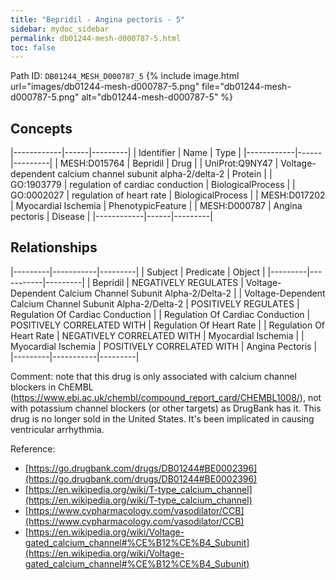 ```yaml
---
title: "Bepridil - Angina pectoris - 5"
sidebar: mydoc_sidebar
permalink: db01244-mesh-d000787-5.html
toc: false 
---
```



Path ID: `DB01244_MESH_D000787_5`
{% include image.html url="images/db01244-mesh-d000787-5.png" file="db01244-mesh-d000787-5.png" alt="db01244-mesh-d000787-5" %}

## Concepts

|------------|------|---------|
| Identifier | Name | Type    |
|------------|------|---------|
| MESH:D015764 | Bepridil | Drug |
| UniProt:Q9NY47 | Voltage-dependent calcium channel subunit alpha-2/delta-2 | Protein |
| GO:1903779 | regulation of cardiac conduction | BiologicalProcess |
| GO:0002027 | regulation of heart rate | BiologicalProcess |
| MESH:D017202 | Myocardial Ischemia | PhenotypicFeature |
| MESH:D000787 | Angina pectoris | Disease |
|------------|------|---------|

## Relationships

|---------|-----------|---------|
| Subject | Predicate | Object  |
|---------|-----------|---------|
| Bepridil | NEGATIVELY REGULATES | Voltage-Dependent Calcium Channel Subunit Alpha-2/Delta-2 |
| Voltage-Dependent Calcium Channel Subunit Alpha-2/Delta-2 | POSITIVELY REGULATES | Regulation Of Cardiac Conduction |
| Regulation Of Cardiac Conduction | POSITIVELY CORRELATED WITH | Regulation Of Heart Rate |
| Regulation Of Heart Rate | NEGATIVELY CORRELATED WITH | Myocardial Ischemia |
| Myocardial Ischemia | POSITIVELY CORRELATED WITH | Angina Pectoris |
|---------|-----------|---------|

Comment: note that this drug is only associated with calcium channel blockers in ChEMBL (https://www.ebi.ac.uk/chembl/compound_report_card/CHEMBL1008/), not with potassium channel blockers (or other targets) as DrugBank has it. This drug is no longer sold in the United States. It's been implicated in causing ventricular arrhythmia.

Reference: 
  - [https://go.drugbank.com/drugs/DB01244#BE0002396](https://go.drugbank.com/drugs/DB01244#BE0002396)
  - [https://en.wikipedia.org/wiki/T-type_calcium_channel](https://en.wikipedia.org/wiki/T-type_calcium_channel)
  - [https://www.cvpharmacology.com/vasodilator/CCB](https://www.cvpharmacology.com/vasodilator/CCB)
  - [https://en.wikipedia.org/wiki/Voltage-gated_calcium_channel#%CE%B12%CE%B4_Subunit](https://en.wikipedia.org/wiki/Voltage-gated_calcium_channel#%CE%B12%CE%B4_Subunit)
